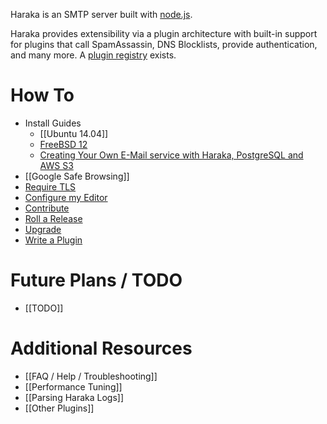 Haraka is an SMTP server built with [node.js](http://nodejs.org/).

Haraka provides extensibility via a plugin architecture with built-in support for plugins that call SpamAssassin, DNS Blocklists, provide authentication, and many more. A [plugin registry](https://github.com/haraka/Haraka/blob/master/Plugins.md) exists.

# How To
* Install Guides
    * [[Ubuntu 14.04]]
    * [FreeBSD 12](https://github.com/msimerson/Mail-Toaster-6/wiki/FreeBSD)
    * [Creating Your Own E-Mail service with Haraka, PostgreSQL and AWS S3](http://thihara.github.io/Creating-E-Mail-Service-with-Haraka/)
* [[Google Safe Browsing]]
* [Require TLS](Setting-up-TLS-with-CA-certificates)
* [Configure my Editor](https://github.com/haraka/Haraka/wiki/Editor-Settings)
* [Contribute](Contributing)
* [Roll a Release](Release-Process)
* [Upgrade](Upgrade)
* [Write a Plugin](Write-a-Plugin)

# Future Plans / TODO
* [[TODO]]

# Additional Resources
* [[FAQ / Help / Troubleshooting]]
* [[Performance Tuning]]
* [[Parsing Haraka Logs]]
* [[Other Plugins]]